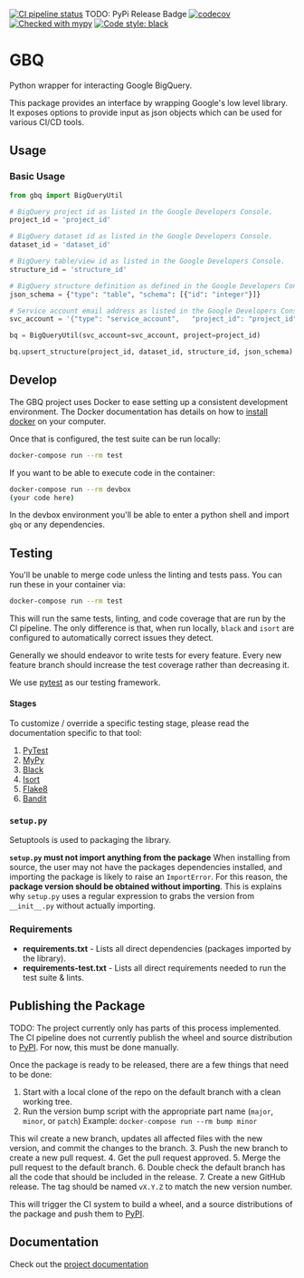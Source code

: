 [![CI pipeline status](https://github.com/wayfair-incubator/gbq/workflows/CI/badge.svg?branch=main)][ci]
TODO: PyPi Release Badge
[![codecov](https://codecov.io/gh/wayfair-incubator/gbq/branch/main/graph/badge.svg)][codecov]
[![Checked with mypy](https://img.shields.io/badge/mypy-checked-blue)][mypy-home]
[![Code style: black](https://img.shields.io/badge/code%20style-black-black.svg)][black-home]


# GBQ

Python wrapper for interacting Google BigQuery.

This package provides an interface by wrapping Google's low level library. It exposes options to provide input as json objects which can be used for various CI/CD tools.

## Usage

### Basic Usage

```python
from gbq import BigQueryUtil

# BigQuery project id as listed in the Google Developers Console.
project_id = 'project_id'

# BigQuery dataset id as listed in the Google Developers Console.
dataset_id = 'dataset_id'

# BigQuery table/view id as listed in the Google Developers Console.
structure_id = 'structure_id'

# BigQuery structure definition as defined in the Google Developers Console.
json_schema = {"type": "table", "schema": [{"id": "integer"}]}

# Service account email address as listed in the Google Developers Console.
svc_account = '{"type": "service_account",   "project_id": "project_id"}'

bq = BigQueryUtil(svc_account=svc_account, project=project_id)

bq.upsert_structure(project_id, dataset_id, structure_id, json_schema)
```

## Develop

The GBQ project uses Docker to ease setting up a consistent development environment. The Docker documentation has
details on how to [install docker](https://docs.docker.com/install/) on your computer.

Once that is configured, the test suite can be run locally:

```bash
docker-compose run --rm test
```

If you want to be able to execute code in the container:

```bash
docker-compose run --rm devbox
(your code here)
```

In the devbox environment you'll be able to enter a python shell and import `gbq` or any dependencies.

## Testing

You'll be unable to merge code unless the linting and tests pass. You can run these in your container via:

```bash
docker-compose run --rm test
```

This will run the same tests, linting, and code coverage that are run by the CI pipeline. The only difference is that,
when run locally, `black` and `isort` are configured to automatically correct issues they detect.

Generally we should endeavor to write tests for every feature. Every new feature branch should increase the test
coverage rather than decreasing it.

We use [pytest][pytest-docs] as our testing framework.

#### Stages

To customize / override a specific testing stage, please read the documentation specific to that tool:

1. [PyTest][pytest-docs]
2. [MyPy][mypy-docs]
3. [Black][black-docs]
4. [Isort][isort-docs]
4. [Flake8][flake8-docs]
5. [Bandit][bandit-docs]

### `setup.py`

Setuptools is used to packaging the library.

**`setup.py` must not import anything from the package** When installing from source, the user may not have the
packages dependencies installed, and importing the package is likely to raise an `ImportError`. For this reason, the
**package version should be obtained without importing**. This is explains why `setup.py` uses a regular expression to
grabs the version from `__init__.py` without actually importing.

### Requirements

* **requirements.txt** - Lists all direct dependencies (packages imported by the library).
* **requirements-test.txt** - Lists all direct requirements needed to run the test suite & lints.

## Publishing the Package

TODO: The project currently only has parts of this process implemented. The CI pipeline does not currently publish the wheel and source distribution to [PyPI][pypi]. For now, this must be done manually.

Once the package is ready to be released, there are a few things that need to be done:

1. Start with a local clone of the repo on the default branch with a clean working tree.
2. Run the version bump script with the appropriate part name (`major`, `minor`, or `patch`)
    Example: `docker-compose run --rm bump minor`
   
This wil create a new branch, updates all affected files with the new version, and commit the changes to the branch.
3. Push the new branch to create a new pull request.
4. Get the pull request approved.
5. Merge the pull request to the default branch.
6. Double check the default branch has all the code that should be included in the release.
7. Create a new GitHub release. The tag should be named `vX.Y.Z` to match the new version number.

This will trigger the CI system to build a wheel, and a source distributions of the package and push them to
[PyPI][pypi].

## Documentation

Check out the [project documentation](https://wayfair-incubator.github.io/gbq/)

[ci]: https://github.com/wayfair-incubator/gbq/actions
[codecov]: https://codecov.io/gh/wayfair-incubator/gbq
[mypy-home]: http://mypy-lang.org/
[black-home]: https://github.com/psf/black
[install-docker]: https://docs.docker.com/install/
[pdbpp-home]: https://github.com/pdbpp/pdbpp
[pdb-docs]: https://docs.python.org/3/library/pdb.html
[pdbpp-docs]: https://github.com/pdbpp/pdbpp#usage
[pytest-docs]: https://docs.pytest.org/en/latest/
[mypy-docs]: https://mypy.readthedocs.io/en/stable/
[black-docs]: https://black.readthedocs.io/en/stable/
[isort-docs]: https://pycqa.github.io/isort/
[flake8-docs]: http://flake8.pycqa.org/en/stable/
[bandit-docs]: https://bandit.readthedocs.io/en/stable/
[sem-ver]: https://semver.org/
[pypi]: https://semver.org/
[gbq-docs]: https://github.com/wayfair-incubator/gbq/
